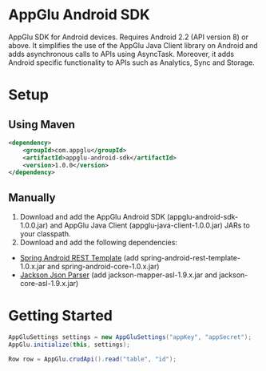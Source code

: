 AppGlu Android SDK
==================

AppGlu SDK for Android devices. Requires Android 2.2 (API version 8) or above.
It simplifies the use of the AppGlu Java Client library on Android and adds asynchronous calls to APIs using AsyncTask.
Moreover, it adds Android specific functionality to APIs such as Analytics, Sync and Storage.

# Setup

## Using Maven

```xml
<dependency>
    <groupId>com.appglu</groupId>
    <artifactId>appglu-android-sdk</artifactId>
    <version>1.0.0</version>
</dependency>
```

## Manually

1. Download and add the AppGlu Android SDK (appglu-android-sdk-1.0.0.jar) and AppGlu Java Client (appglu-java-client-1.0.0.jar) JARs to your classpath.
2. Download and add the following dependencies:

* [Spring Android REST Template](http://www.springsource.org/spring-android) (add spring-android-rest-template-1.0.x.jar and spring-android-core-1.0.x.jar)
* [Jackson Json Parser](http://jackson.codehaus.org) (add jackson-mapper-asl-1.9.x.jar and jackson-core-asl-1.9.x.jar)

# Getting Started

```java
AppGluSettings settings = new AppGluSettings("appKey", "appSecret");
AppGlu.initialize(this, settings);

Row row = AppGlu.crudApi().read("table", "id");
```




